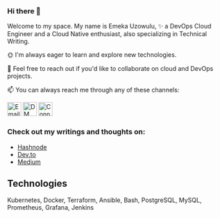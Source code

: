 ### Hi there 👋

Welcome to my space. My name is Emeka Uzowulu, ✨ a DevOps Cloud Engineer and a Cloud Native enthusiast, also specializing in Technical Writing.

🌞 I'm always eager to learn and explore new technologies.

👯 Feel free to reach out if you'd like to collaborate on cloud and DevOps projects.

📫 You can always reach me through any of these channels:

[<img src='https://cdn-icons-png.flaticon.com/512/281/281786.png' width='32' title='Email Me!'>](mailto:Hemeka2009@gmail.com)
[<img src='https://cdn-icons-png.flaticon.com/512/733/733579.png' width='32' title='DM Me on Twitter'>](https://twitter.com/hendrezzco)
[<img src='https://cdn-icons-png.flaticon.com/512/174/174857.png' width='32' title='Connect with Me on LinkedIn'>](https://www.linkedin.com/in/emeka-henry-uzowulu-38900088/)

### Check out my writings and thoughts on:

- [Hashnode](https://alpharm.hashnode.dev/)
- [Dev.to](https://dev.to/hendrezzco)
- [Medium](https://medium.com/@heneka2009)


## Technologies

Kubernetes, Docker, Terraform, Ansible, Bash, PostgreSQL, MySQL, Prometheus, Grafana, Jenkins


<!--
**A-LPHARM/A-LPHARM** is a ✨ _special_ ✨ repository because its `README.md` (this file) appears on your GitHub profile.

Here are some ideas to get you started:

- 🔭 I’m currently working on ...
- 🌱 I’m currently learning ...
- 👯 I’m looking to collaborate on ...
- 🤔 I’m looking for help with ...
- 💬 Ask me about ...
- 📫 How to reach me: ...
- 😄 Pronouns: ...
- ⚡ Fun fact: ...
-->

